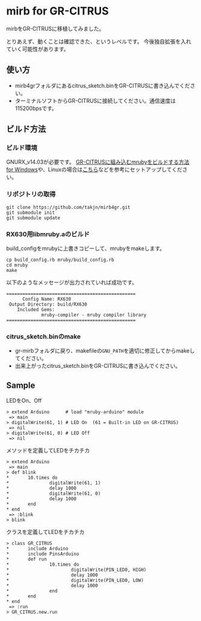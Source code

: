 # mirb for GR-CITRUS
mirbをGR-CITRUSに移植してみました。

とりあえず、動くことは確認できた、というレベルです。
今後独自拡張を入れていく可能性があります。

## 使い方
* mirb4grフォルダにあるcitrus_sketch.binをGR-CITRUSに書き込んでください。
* ターミナルソフトからGR-CITRUSに接続してください。通信速度は115200bpsです。

## ビルド方法
### ビルド環境
GNURX_v14.03が必要です。
[GR-CITRUSに組み込むmrubyをビルドする方法 for Windows](http://qiita.com/takjn/items/42fa8ad0c61a8840a9c2)や、Linuxの場合は[こちら](http://japan.renesasrulz.com/gr_user_forum_japanese/f/gr-citrus/3447/x64-ubuntu)などを参考にセットアップしてください。

### リポジトリの取得
```
git clone https://github.com/takjn/mirb4gr.git
git submodule init
git submodule update
```

### RX630用libmruby.aのビルド
build_configをmrubyに上書きコピーして、mrubyをmakeします。

```
cp build_config.rb mruby/build_config.rb
cd mruby
make
```

以下のようなメッセージが出力されていれば成功です。

```
================================================
      Config Name: RX630
 Output Directory: build/RX630
    Included Gems:
             mruby-compiler - mruby compiler library
================================================
```

### citrus_sketch.binのmake
- gr-mirbフォルダに戻り、makefileの``GNU_PATH``を適切に修正してからmakeしてください。
- 出来上がったcitrus_sketch.binをGR-CITRUSに書き込んでください。

## Sample
LEDをOn、Off
```
> extend Arduino      # load "mruby-arduino" module
 => main
> digitalWrite(61, 1) # LED On  (61 = Built-in LED on GR-CITRUS)
 => nil
> digitalWrite(61, 0) # LED Off
 => nil
```

メソッドを定義してLEDをチカチカ
```
> extend Arduino
 => main
> def blink
*       10.times do
*               digitalWrite(61, 1)
*               delay 1000
*               digitalWrite(61, 0)
*               delay 1000
*       end
* end
 => :blink
> blink
```

クラスを定義してLEDをチカチカ
```
> class GR_CITRUS
*       include Arduino
*       include PinsArduino
*       def run
*               10.times do
*                       digitalWrite(PIN_LED0, HIGH)
*                       delay 1000
*                       digitalWrite(PIN_LED0, LOW)
*                       delay 1000
*               end
*       end
* end
 => :run
> GR_CITRUS.new.run
```
